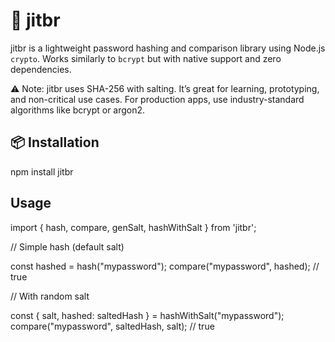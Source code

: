 # 🔐 jitbr

jitbr is a lightweight password hashing and comparison library using Node.js `crypto`. Works similarly to `bcrypt` but with native support and zero dependencies.

⚠️ Note: jitbr uses SHA-256 with salting. It’s great for learning, prototyping, and non-critical use cases. For production apps, use industry-standard algorithms like bcrypt or argon2.


## 📦 Installation


npm install jitbr


## Usage

import { hash, compare, genSalt, hashWithSalt } from 'jitbr';

// Simple hash (default salt)

const hashed = hash("mypassword");
compare("mypassword", hashed); // true

// With random salt

const { salt, hashed: saltedHash } = hashWithSalt("mypassword");
compare("mypassword", saltedHash, salt); // true